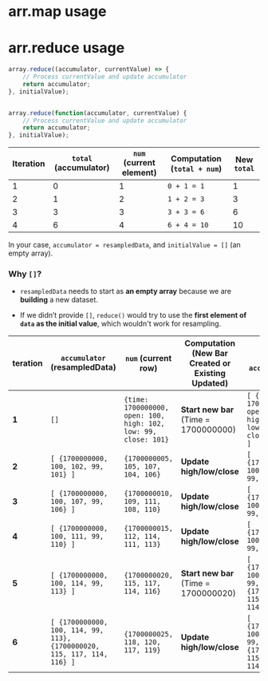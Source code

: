 
# arr.map usage


# arr.reduce usage 

```js
array.reduce((accumulator, currentValue) => {
    // Process currentValue and update accumulator
    return accumulator;
}, initialValue);


array.reduce(function(accumulator, currentValue) {
    // Process currentValue and update accumulator
    return accumulator;
}, initialValue);

```


|Iteration|`total` (accumulator)|`num` (current element)|Computation (`total + num`)|New `total`|
|---|---|---|---|---|
|1|0|1|`0 + 1 = 1`|1|
|2|1|2|`1 + 2 = 3`|3|
|3|3|3|`3 + 3 = 6`|6|
|4|6|4|`6 + 4 = 10`|10|


In your case, `accumulator = resampledData`, and `initialValue = []` (an empty array).

### **Why `[]`?**

- `resampledData` needs to start as **an empty array** because we are **building** a new dataset.
    
- If we didn’t provide `[]`, `reduce()` would try to use the **first element of `data` as the initial value**, which wouldn't work for resampling.

|teration|`accumulator` (resampledData)|`num` (current row)|Computation (New Bar Created or Existing Updated)|New `accumulator`|
|---|---|---|---|---|
|**1**|`[]`|`{time: 1700000000, open: 100, high: 102, low: 99, close: 101}`|**Start new bar** (Time = 1700000000)|`[ {time: 1700000000, open: 100, high: 102, low: 99, close: 101} ]`|
|**2**|`[ {1700000000, 100, 102, 99, 101} ]`|`{1700000005, 105, 107, 104, 106}`|**Update high/low/close**|`[ {1700000000, 100, 107, 99, 106} ]`|
|**3**|`[ {1700000000, 100, 107, 99, 106} ]`|`{1700000010, 109, 111, 108, 110}`|**Update high/low/close**|`[ {1700000000, 100, 111, 99, 110} ]`|
|**4**|`[ {1700000000, 100, 111, 99, 110} ]`|`{1700000015, 112, 114, 111, 113}`|**Update high/low/close**|`[ {1700000000, 100, 114, 99, 113} ]`|
|**5**|`[ {1700000000, 100, 114, 99, 113} ]`|`{1700000020, 115, 117, 114, 116}`|**Start new bar** (Time = 1700000020)|`[ {1700000000, 100, 114, 99, 113}, {1700000020, 115, 117, 114, 116} ]`|
|**6**|`[ {1700000000, 100, 114, 99, 113}, {1700000020, 115, 117, 114, 116} ]`|`{1700000025, 118, 120, 117, 119}`|**Update high/low/close**|`[ {1700000000, 100, 114, 99, 113}, {1700000020, 115, 120, 114, 119} ]`|
